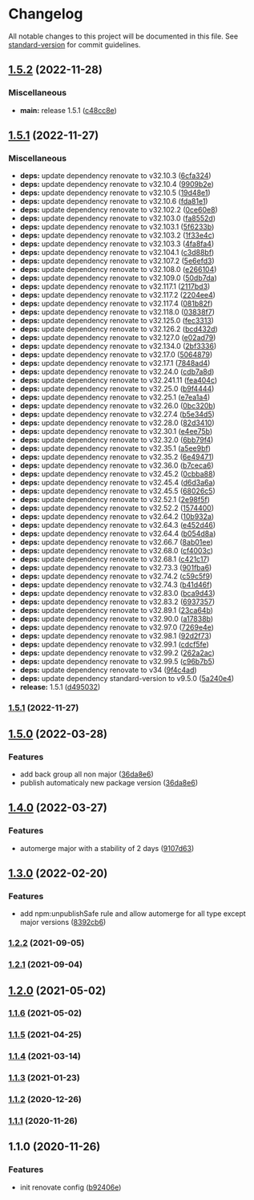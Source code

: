 # Changelog

All notable changes to this project will be documented in this file. See [standard-version](https://github.com/conventional-changelog/standard-version) for commit guidelines.

## [1.5.2](https://github.com/emmanuelgautier/renovate-config/compare/v1.5.1...v1.5.2) (2022-11-28)


### Miscellaneous

* **main:** release 1.5.1 ([c48cc8e](https://github.com/emmanuelgautier/renovate-config/commit/c48cc8ecad9311094131fb17ffb42f7858e56354))

## [1.5.1](https://github.com/emmanuelgautier/renovate-config/compare/v1.5.0...v1.5.1) (2022-11-27)


### Miscellaneous

* **deps:** update dependency renovate to v32.10.3 ([6cfa324](https://github.com/emmanuelgautier/renovate-config/commit/6cfa3244dc3033c6204144df9776d00c524a59f9))
* **deps:** update dependency renovate to v32.10.4 ([9909b2e](https://github.com/emmanuelgautier/renovate-config/commit/9909b2e6b4d7c34245c210c7f5e0a398972e561c))
* **deps:** update dependency renovate to v32.10.5 ([19d48e1](https://github.com/emmanuelgautier/renovate-config/commit/19d48e15bc2949e918e00c97b23afba65d92c23b))
* **deps:** update dependency renovate to v32.10.6 ([fda81e1](https://github.com/emmanuelgautier/renovate-config/commit/fda81e13cf36d92b285746b13109942907bebc1d))
* **deps:** update dependency renovate to v32.102.2 ([0ce60e8](https://github.com/emmanuelgautier/renovate-config/commit/0ce60e803694b2e53153cda938b6eddedab0c31b))
* **deps:** update dependency renovate to v32.103.0 ([fa8552d](https://github.com/emmanuelgautier/renovate-config/commit/fa8552dc532aa1f62acd6d24afc0fd245d1aafdb))
* **deps:** update dependency renovate to v32.103.1 ([5f6233b](https://github.com/emmanuelgautier/renovate-config/commit/5f6233b35f7a2b3f12b8c48c9d2f99ac2e77afc3))
* **deps:** update dependency renovate to v32.103.2 ([1f33e4c](https://github.com/emmanuelgautier/renovate-config/commit/1f33e4c5ac84c5140f05bebedb7e748f59c58abe))
* **deps:** update dependency renovate to v32.103.3 ([4fa8fa4](https://github.com/emmanuelgautier/renovate-config/commit/4fa8fa43df7f2684ad6a96afd5ea8156bb69059a))
* **deps:** update dependency renovate to v32.104.1 ([c3d88bf](https://github.com/emmanuelgautier/renovate-config/commit/c3d88bff9824912a0a5c0c9aac1cf43026f0e7fe))
* **deps:** update dependency renovate to v32.107.2 ([5e6efd3](https://github.com/emmanuelgautier/renovate-config/commit/5e6efd3c0524265b603bc7d62694b38c97540eb4))
* **deps:** update dependency renovate to v32.108.0 ([e266104](https://github.com/emmanuelgautier/renovate-config/commit/e266104d4b6732050c6cffa9a4d791ad6bc4549e))
* **deps:** update dependency renovate to v32.109.0 ([50db7da](https://github.com/emmanuelgautier/renovate-config/commit/50db7daa6cb95018bedadbec3d179ac58bd11a72))
* **deps:** update dependency renovate to v32.117.1 ([2117bd3](https://github.com/emmanuelgautier/renovate-config/commit/2117bd380cad12b26b9f7a6d8922fa7f4ebde5ca))
* **deps:** update dependency renovate to v32.117.2 ([2204ee4](https://github.com/emmanuelgautier/renovate-config/commit/2204ee45b5f185e10fb20673b0f8244170b8e0e4))
* **deps:** update dependency renovate to v32.117.4 ([081b82f](https://github.com/emmanuelgautier/renovate-config/commit/081b82f8626b32f8da43493e5f7e30d395030730))
* **deps:** update dependency renovate to v32.118.0 ([03838f7](https://github.com/emmanuelgautier/renovate-config/commit/03838f7402fdae867c509cf674d8a38f1127a153))
* **deps:** update dependency renovate to v32.125.0 ([fec3313](https://github.com/emmanuelgautier/renovate-config/commit/fec33130b92a044d5201860452ae4e928cdc7908))
* **deps:** update dependency renovate to v32.126.2 ([bcd432d](https://github.com/emmanuelgautier/renovate-config/commit/bcd432d4524e64c38df8f58a85e40e6d80f1aef0))
* **deps:** update dependency renovate to v32.127.0 ([e02ad79](https://github.com/emmanuelgautier/renovate-config/commit/e02ad79c8dee676d8dbbb4eb64fac9602e117820))
* **deps:** update dependency renovate to v32.134.0 ([2bf3336](https://github.com/emmanuelgautier/renovate-config/commit/2bf3336768adee373091e9aa5284d7d948084b21))
* **deps:** update dependency renovate to v32.17.0 ([5064879](https://github.com/emmanuelgautier/renovate-config/commit/5064879173f00fdeb41561b9f3a61c25736ab454))
* **deps:** update dependency renovate to v32.17.1 ([7848ad4](https://github.com/emmanuelgautier/renovate-config/commit/7848ad40a649c411a232b72d86c855e7d6346cb8))
* **deps:** update dependency renovate to v32.24.0 ([cdb7a8d](https://github.com/emmanuelgautier/renovate-config/commit/cdb7a8df2b00463fbbe790c111e1ca398849b8c4))
* **deps:** update dependency renovate to v32.241.11 ([fea404c](https://github.com/emmanuelgautier/renovate-config/commit/fea404c7d8aca45ecc617b63bf0098d866d23bba))
* **deps:** update dependency renovate to v32.25.0 ([b9f4444](https://github.com/emmanuelgautier/renovate-config/commit/b9f444473226dcdb73dcd784afb99d53aa918aab))
* **deps:** update dependency renovate to v32.25.1 ([e7ea1a4](https://github.com/emmanuelgautier/renovate-config/commit/e7ea1a459ab2eea0c5bbfd6ff023ab3502debefa))
* **deps:** update dependency renovate to v32.26.0 ([0bc320b](https://github.com/emmanuelgautier/renovate-config/commit/0bc320bbd8ab7af9dcd3fd13bc629ecff6bc6c21))
* **deps:** update dependency renovate to v32.27.4 ([b5e34d5](https://github.com/emmanuelgautier/renovate-config/commit/b5e34d53efc6e54186992343d75404c3c6c29078))
* **deps:** update dependency renovate to v32.28.0 ([82d3410](https://github.com/emmanuelgautier/renovate-config/commit/82d3410f5cd42dd2360ffbedac6aa0dab2632b48))
* **deps:** update dependency renovate to v32.30.1 ([e4ee75b](https://github.com/emmanuelgautier/renovate-config/commit/e4ee75b1fd769d8b6f7f90488875825fdff84da3))
* **deps:** update dependency renovate to v32.32.0 ([6bb79f4](https://github.com/emmanuelgautier/renovate-config/commit/6bb79f46659a3afb0950c853edf7807479595254))
* **deps:** update dependency renovate to v32.35.1 ([a5ee9bf](https://github.com/emmanuelgautier/renovate-config/commit/a5ee9bf1b3033d6849ec90f81c37b6b56d3a10c5))
* **deps:** update dependency renovate to v32.35.2 ([6e49471](https://github.com/emmanuelgautier/renovate-config/commit/6e4947180f0eafa37c13de7d925d6ebe5d95086c))
* **deps:** update dependency renovate to v32.36.0 ([b7ceca6](https://github.com/emmanuelgautier/renovate-config/commit/b7ceca64ada1ccd786393ede1ed9713c72cd3147))
* **deps:** update dependency renovate to v32.45.2 ([0cbba88](https://github.com/emmanuelgautier/renovate-config/commit/0cbba88f7443a6e7c760084c95a60cdfb7e25901))
* **deps:** update dependency renovate to v32.45.4 ([d6d3a6a](https://github.com/emmanuelgautier/renovate-config/commit/d6d3a6ad66690aefe8368b9ca15925fb81990fcc))
* **deps:** update dependency renovate to v32.45.5 ([68026c5](https://github.com/emmanuelgautier/renovate-config/commit/68026c5a5a3bf2be4705de08d9b4c9bd198da218))
* **deps:** update dependency renovate to v32.52.1 ([2e98f5f](https://github.com/emmanuelgautier/renovate-config/commit/2e98f5f4f88a470ec5fea14761fbdccd3e1fe7ef))
* **deps:** update dependency renovate to v32.52.2 ([1574400](https://github.com/emmanuelgautier/renovate-config/commit/15744000ab8552b640b3182bda8aaef84da65e3f))
* **deps:** update dependency renovate to v32.64.2 ([10b932a](https://github.com/emmanuelgautier/renovate-config/commit/10b932a39d1727829bc48470965f6ab72b056e7f))
* **deps:** update dependency renovate to v32.64.3 ([e452d46](https://github.com/emmanuelgautier/renovate-config/commit/e452d46312b455097aeef39b1b0cf27f84377925))
* **deps:** update dependency renovate to v32.64.4 ([b054d8a](https://github.com/emmanuelgautier/renovate-config/commit/b054d8af65474cbbcb83261c7ef6611a4aa7db7c))
* **deps:** update dependency renovate to v32.66.7 ([8ab01ee](https://github.com/emmanuelgautier/renovate-config/commit/8ab01ee671eb73b976c2dcf794ec8cd05678d80e))
* **deps:** update dependency renovate to v32.68.0 ([cf4003c](https://github.com/emmanuelgautier/renovate-config/commit/cf4003cfb6631a500114efb0b2967968932e1c1a))
* **deps:** update dependency renovate to v32.68.1 ([c421c17](https://github.com/emmanuelgautier/renovate-config/commit/c421c179f60af35440a15ede8e01bb88d8e08551))
* **deps:** update dependency renovate to v32.73.3 ([901fba6](https://github.com/emmanuelgautier/renovate-config/commit/901fba6a4b9d0db3af28f8839135ee70528aa87e))
* **deps:** update dependency renovate to v32.74.2 ([c59c5f9](https://github.com/emmanuelgautier/renovate-config/commit/c59c5f9a0b4431045f3861539f7613798934bce4))
* **deps:** update dependency renovate to v32.74.3 ([b41d46f](https://github.com/emmanuelgautier/renovate-config/commit/b41d46fa804c557431150c71c0440435cc37c9b0))
* **deps:** update dependency renovate to v32.83.0 ([bca9d43](https://github.com/emmanuelgautier/renovate-config/commit/bca9d435d508029a6e6dc286866ee0671d8f9ac2))
* **deps:** update dependency renovate to v32.83.2 ([6937357](https://github.com/emmanuelgautier/renovate-config/commit/6937357984db945c295fe228a419252818827e9e))
* **deps:** update dependency renovate to v32.89.1 ([23ca64b](https://github.com/emmanuelgautier/renovate-config/commit/23ca64b6aa4a4cb7a5559243930d9a438451d6a9))
* **deps:** update dependency renovate to v32.90.0 ([a17838b](https://github.com/emmanuelgautier/renovate-config/commit/a17838b03d83fd59bb699c91afd18d4a73787515))
* **deps:** update dependency renovate to v32.97.0 ([7269e4e](https://github.com/emmanuelgautier/renovate-config/commit/7269e4ec25f8d0269b50c14108178dc3830a105b))
* **deps:** update dependency renovate to v32.98.1 ([92d2f73](https://github.com/emmanuelgautier/renovate-config/commit/92d2f734035fec7c37cf8e10163da6085c9d4531))
* **deps:** update dependency renovate to v32.99.1 ([cdcf5fe](https://github.com/emmanuelgautier/renovate-config/commit/cdcf5febdefc15ff45fba52507c55e675005575d))
* **deps:** update dependency renovate to v32.99.2 ([262a2ac](https://github.com/emmanuelgautier/renovate-config/commit/262a2acf663cee18a2c7b631f827901627ea9f80))
* **deps:** update dependency renovate to v32.99.5 ([c96b7b5](https://github.com/emmanuelgautier/renovate-config/commit/c96b7b5cc19b506cbe3b554180f758217b2e19e0))
* **deps:** update dependency renovate to v34 ([9f4c4ad](https://github.com/emmanuelgautier/renovate-config/commit/9f4c4ade5c6270789833136ee5b78882aa26a75d))
* **deps:** update dependency standard-version to v9.5.0 ([5a240e4](https://github.com/emmanuelgautier/renovate-config/commit/5a240e493e7ec743c2404ac7a571abf262392288))
* **release:** 1.5.1 ([d495032](https://github.com/emmanuelgautier/renovate-config/commit/d495032bd22450519754e73c852ab9e2e4413998))

### [1.5.1](https://github.com/emmanuelgautier/renovate-config/compare/v1.5.0...v1.5.1) (2022-11-27)

## [1.5.0](https://github.com/emmanuelgautier/renovate-config/compare/v1.4.0...v1.5.0) (2022-03-28)


### Features

* add back group all non major ([36da8e6](https://github.com/emmanuelgautier/renovate-config/commit/36da8e6a8eff3626a98a7e498d021026a9be7ba8))
* publish automaticaly new package version ([36da8e6](https://github.com/emmanuelgautier/renovate-config/commit/36da8e6a8eff3626a98a7e498d021026a9be7ba8))

## [1.4.0](https://github.com/emmanuelgautier/renovate-config/compare/v1.3.0...v1.4.0) (2022-03-27)


### Features

* automerge major with a stability of 2 days ([9107d63](https://github.com/emmanuelgautier/renovate-config/commit/9107d6329ac5bcb1344cb2a4efce3828f1a277ed))

## [1.3.0](https://github.com/emmanuelgautier/renovate-config/compare/v1.2.2...v1.3.0) (2022-02-20)


### Features

* add npm:unpublishSafe rule and allow automerge for all type except major versions ([8392cb6](https://github.com/emmanuelgautier/renovate-config/commit/8392cb61cc4b5082c0258465f6b64391884c7356))

### [1.2.2](https://github.com/emmanuelgautier/renovate-config/compare/v1.2.1...v1.2.2) (2021-09-05)

### [1.2.1](https://github.com/emmanuelgautier/renovate-config/compare/v1.2.0...v1.2.1) (2021-09-04)

## [1.2.0](https://github.com/emmanuelgautier/renovate-config/compare/v1.1.6...v1.2.0) (2021-05-02)

### [1.1.6](https://github.com/emmanuelgautier/renovate-config/compare/v1.1.5...v1.1.6) (2021-05-02)

### [1.1.5](https://github.com/emmanuelgautier/renovate-config/compare/v1.1.4...v1.1.5) (2021-04-25)

### [1.1.4](https://github.com/emmanuelgautier/renovate-config/compare/v1.1.3...v1.1.4) (2021-03-14)

### [1.1.3](https://github.com/emmanuelgautier/renovate-config/compare/v1.1.2...v1.1.3) (2021-01-23)

### [1.1.2](https://github.com/emmanuelgautier/renovate-config/compare/v1.1.1...v1.1.2) (2020-12-26)

### [1.1.1](https://github.com/emmanuelgautier/renovate-config/compare/v1.1.0...v1.1.1) (2020-11-26)

## 1.1.0 (2020-11-26)


### Features

* init renovate config ([b92406e](https://github.com/emmanuelgautier/renovate-config/commit/b92406ea1528844540956db08447c63643d2ba07))
